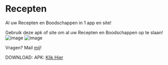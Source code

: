 # Recepten
Al uw Recepten en Boodschappen in 1 app en site!


Gebruik deze apk of site om al uw Recepten en Boodschappen op te slaan!
![image](https://github.com/user-attachments/assets/4a939aa0-f8aa-4bf0-8b09-709893374025)
![image](https://github.com/user-attachments/assets/10a40984-d691-4a73-8ad2-c66d74d8ea2e)


Vragen?
Mail <a href="mailto:mattientje@groupsmail.com">mij</a>!

DOWNLOAD:
APK: <a href="https://github.com/user-attachments/assets/app-release.apk" download>Klik Hier</a>
